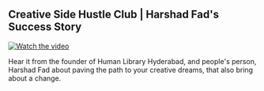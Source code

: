 ﻿## Creative Side Hustle Club | Harshad Fad's Success Story

[![Watch the video](https://github.com/ksens/ksens.github.io/blob/master/img/WhatsApp%20Image%202023-04-11%20at%201.39.39%20AM.jpeg?raw=true)](https://youtu.be/NEPmG8lttGo)

Hear it from the founder of Human Library Hyderabad, and people's person, Harshad Fad about paving the path to your creative dreams, that also bring about a change.
